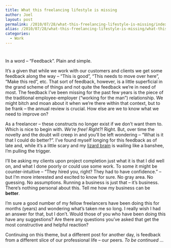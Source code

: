 ```yaml
---
title: What this freelancing lifestyle is missing
author: Joel
layout: post
permalink: /2010/07/28/what-this-freelancing-lifestyle-is-missing/index.html
alias: /2010/07/28/what-this-freelancing-lifestyle-is-missing/what-this-freelancing-lifestyle-is-missing
categories:
  - Work
---
```

# 

In a word – “Feedback”. Plain and simple.

It’s a given that while we work with our customers and clients we get some feedback along the way – “This is good”, “This needs to move over here”, “Make this red”, etc. That sort of feedback, however, is a little superficial in the grand scheme of things and not quite the feedback we’re in need of most. The feedback I’ve been missing for the past few years is the piece of the traditional employee-employer (“working for the man”) relationship. We might bitch and moan about it when we’re there within that context, but to be frank – the annual review is crucial. How else are we to know what we need to improve on? 

As a freelancer – these constructs no longer exist if we don’t want them to. Which is nice to begin with. *We’re free! Right?!* Right. But, over time the novelty and the doubt will creep in and you’ll be left wondering – “What is it that I could do better?”. I’ve found myself longing for this feedback as of late and, while it’s a little scary and my [lizard brain][1] is wailing like a banshee, I’m pulling the trigger. 

 [1]: http://sethgodin.typepad.com/seths_blog/2010/01/quieting-the-lizard-brain.html

I’ll be asking my clients upon project completion just what it is that I did well on, and what I done poorly or could use some work. To some it might be counter-intuitive – “They hired you, right? They had to have confidence.” – but I’m more interested and excited to know for sure. No gray area. No guessing. No assumptions. Running a business is just that – it’s business. There’s nothing personal about this. Tell me how my business can be **better**.

I’m sure a good number of my fellow freelancers have been doing this for months (years) and wondering what’s taken me so long. I really wish I had an answer for that, but I don’t. Would those of you who have been doing this have any suggestions? Are there any questions you’ve asked that get the most constructive and helpful reaction?

Continuing on this theme, but a different post for another day, is feedback from a different slice of our professional life – our peers. *To be continued …*
